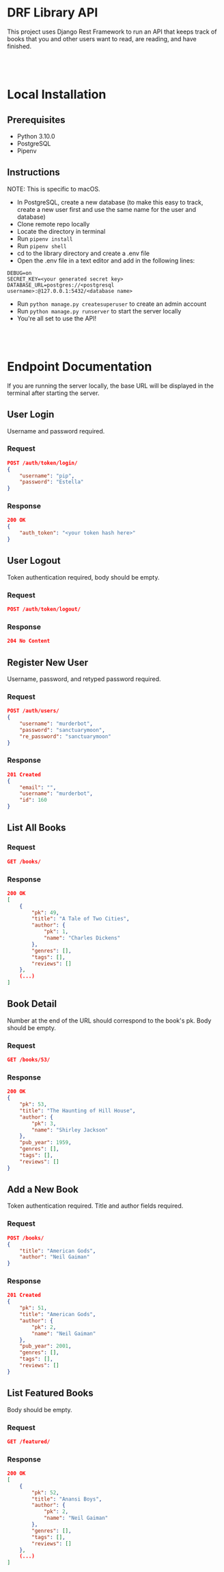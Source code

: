 # DRF Library API

This project uses Django Rest Framework to run an API that keeps track of books that you and other users want to read, are reading, and have finished.

<br>
<br>

# Local Installation

## Prerequisites
* Python 3.10.0
* PostgreSQL
* Pipenv

## Instructions
NOTE: This is specific to macOS.
* In PostgreSQL, create a new database (to make this easy to track, create a new user first and use the same name for the user and database)
* Clone remote repo locally
* Locate the directory in terminal
* Run `pipenv install`
* Run `pipenv shell`
* cd to the library directory and create a .env file
* Open the .env file in a text editor and add in the following lines:
```
DEBUG=on
SECRET_KEY=<your generated secret key>
DATABASE_URL=postgres://<postgresql username>:@127.0.0.1:5432/<database name>
```
* Run `python manage.py createsuperuser` to create an admin account
* Run `python manage.py runserver` to start the server locally
* You're all set to use the API!

<br>
<br>

# Endpoint Documentation

If you are running the server locally, the base URL will be displayed in the terminal after starting the server.

## User Login
Username and password required.

### Request
```json
POST /auth/token/login/
{
    "username": "pip",
    "password": "Estella"
}
```

### Response
```json
200 OK
{
    "auth_token": "<your token hash here>"
}
```

## User Logout
Token authentication required, body should be empty.

### Request
```json
POST /auth/token/logout/
```

### Response
```json
204 No Content
```

## Register New User
Username, password, and retyped password required.

### Request
```json
POST /auth/users/
{
    "username": "murderbot",
    "password": "sanctuarymoon",
    "re_password": "sanctuarymoon"
}
```

### Response
```json
201 Created
{
    "email": "",
    "username": "murderbot",
    "id": 160
}
```

## List All Books

### Request
```json
GET /books/
```

### Response
```json
200 OK
[
    {
		"pk": 49,
		"title": "A Tale of Two Cities",
		"author": {
			"pk": 1,
			"name": "Charles Dickens"
		},
		"genres": [],
		"tags": [],
		"reviews": []
	},
    (...)
]
```

## Book Detail
Number at the end of the URL should correspond to the book's pk.
Body should be empty.
### Request
```json
GET /books/53/
```

### Response
```json
200 OK
{
	"pk": 53,
	"title": "The Haunting of Hill House",
	"author": {
		"pk": 3,
		"name": "Shirley Jackson"
	},
	"pub_year": 1959,
	"genres": [],
	"tags": [],
	"reviews": []
}
```

## Add a New Book
Token authentication required. Title and author fields required.

### Request
```json
POST /books/
{
    "title": "American Gods",
    "author": "Neil Gaiman"
}
```

### Response
```json
201 Created
{
	"pk": 51,
	"title": "American Gods",
	"author": {
		"pk": 2,
		"name": "Neil Gaiman"
	},
	"pub_year": 2001,
	"genres": [],
	"tags": [],
	"reviews": []
}
```

## List Featured Books
Body should be empty.

### Request
```json
GET /featured/
```

### Response
```json
200 OK
[
    {
		"pk": 52,
		"title": "Anansi Boys",
		"author": {
			"pk": 2,
			"name": "Neil Gaiman"
		},
		"genres": [],
		"tags": [],
		"reviews": []
	},
    (...)
]
```
